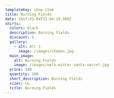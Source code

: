 ```yaml
---
templateKey: shop-item
title: Burning Fields
date: 2017-01-04T15:04:10.000Z
shirts:
  colors: black
  description: Burning Fields
  discount: 5
  gallery:
    - alt: Alt 1
      image: /images/chemex.jpg
  main_image:
    alt: Burning Fields
    image: /images/welk-winter-santa-secret.jpg
  price: 100
  quantity: 100
  short_description: Burning Fields
  sizes: LG
  title: Burning Fields
---
```


